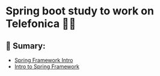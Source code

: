 # Spring boot study to work on Telefonica :purple_heart::mechanical_arm:

## :pushpin: Sumary:

- [Spring Framework Intro](./learn-spring-framework/README.md#spring-boot-study-to-work-on-telefonica-purple_heartmechanical_arm)
- [Intro to Spring Framework](#round_pushpin-intro-to-spring-framework)

